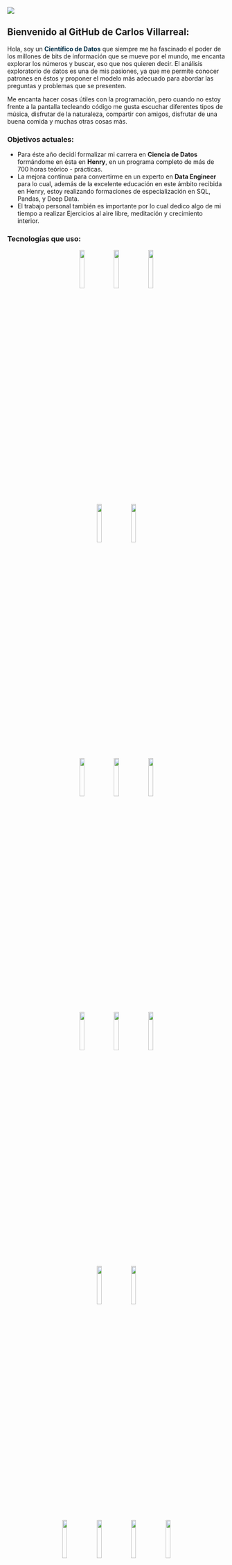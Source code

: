 ![](./img/linkedin_cvp_new.png)

## Bienvenido al GitHub de Carlos Villarreal:

Hola, soy un **<span style="color:#012e46">Científico de Datos</span>** que siempre me ha fascinado el poder de los millones de bits de información que se mueve por el mundo, me encanta explorar los números y buscar, eso que nos quieren decir. El análisis exploratorio de datos es una de mis pasiones, ya que me permite conocer patrones en éstos y proponer el modelo más adecuado para abordar las preguntas y problemas que se presenten.

Me encanta hacer cosas útiles con la programación, pero cuando no estoy frente a la pantalla tecleando código me gusta escuchar diferentes tipos de música, disfrutar de la naturaleza, compartir con amigos, disfrutar de una buena comida y muchas otras cosas más.

### Objetivos actuales:
* Para éste año decidí formalizar mi carrera en **Ciencia de Datos** formándome en ésta en **Henry**, en un programa completo de más de 700 horas teórico - prácticas.
* La mejora continua para convertirme en un experto en **Data Engineer** para lo cual, además de la excelente educación en este ámbito recibida en Henry, estoy realizando formaciones de especialización en SQL, Pandas, y Deep Data.
* El trabajo personal también es importante por lo cual dedico algo de mi tiempo a realizar Ejercicios al aire libre, meditación y crecimiento interior.

### Tecnologías que uso:
<div align="center">
    <code><img width="15%" src="https://www.vectorlogo.zone/logos/python/python-ar21.svg"></code>
    <code><img width="15%" src="https://www.vectorlogo.zone/logos/jupyter/jupyter-ar21.svg"></code>
    <code><img width = "15%" src="https://www.vectorlogo.zone/logos/numpy/numpy-ar21.svg"></code>
    
</div>
<div align="center">
    <code><img width = "15%" src="https://www.vectorlogo.zone/logos/git-scm/git-scm-ar21.svg"></code>
    <code><img width="15%" src="https://www.vectorlogo.zone/logos/github/github-ar21.svg"></code>
</div>
<div align="center">
    <code><img width = "15%" src="https://www.vectorlogo.zone/logos/apache_hadoop/apache_hadoop-ar21.svg"></code>
    <code><img width="15%" src="https://www.vectorlogo.zone/logos/apache_spark/apache_spark-ar21.svg"></code>
    <code><img width="15%" src="https://www.vectorlogo.zone/logos/apache_hive/apache_hive-ar21.svg"></code>
</div>

<div align="center">
    <code><img width="15%" src="https://www.vectorlogo.zone/logos/mysql/mysql-ar21.svg"></code>
    <code><img width="15%" src="https://www.vectorlogo.zone/logos/postgresql/postgresql-ar21.svg"></code>
    <code><img width="15%" src="https://www.vectorlogo.zone/logos/mongodb/mongodb-ar21.svg"></code>
</div>

<div align="center">
    <code><img width="15%" src="https://www.vectorlogo.zone/logos/docker/docker-ar21.svg"></code>
    <code><img width="15%" src="https://www.vectorlogo.zone/logos/kubernetes/kubernetes-ar21.svg"></code>
</div>
</code>
<div align="center">
    <code><img width="15%" src="https://www.vectorlogo.zone/logos/djangoproject/djangoproject-ar21.svg"></code>
    <code><img width="15%" src="https://www.vectorlogo.zone/logos/pocoo_flask/pocoo_flask-ar21.svg"></code>
    <code><img width="15%" src="https://www.vectorlogo.zone/logos/php/php-ar21.svg"></code>
    <code><img width = "15%" src="https://www.vectorlogo.zone/logos/laravel/laravel-ar21.svg"></code>
</div>
<div align="center">
    <code><img width="15%" src="https://www.vectorlogo.zone/logos/getbootstrap/getbootstrap-ar21.svg"></code>
    <code><img width = "15%" src="https://www.vectorlogo.zone/logos/w3_html5/w3_html5-ar21.svg"></code>
</div>
<div align="center">
    <code><img width="15%" src="https://www.vectorlogo.zone/logos/microsoft_powerbi/microsoft_powerbi-ar21.svg"></code>
    <code><img width="15%" src="https://www.vectorlogo.zone/logos/plot_ly/plot_ly-ar21.svg"></code>
</div>
<div align="center">
    <code><img width = "15%" src="https://www.vectorlogo.zone/logos/visualstudio_code/visualstudio_code-ar21.svg"></code>
    <code><img width="15%" src="https://www.vectorlogo.zone/logos/tensorflow/tensorflow-ar21.svg"></code>
    <code><img width="15%" src="https://www.vectorlogo.zone/logos/amazon_aws/amazon_aws-ar21.svg"></code>
</div>
    
### Aprendizaje continuo
Siempre estoy en un constante aprendizaje, creo que la mejor manera de aportar soluciones oportunas es estar actualizado por ello actualmente estoy aprendiendo:
* Tensorflow
* Deep Data
* Power BI 
* Dash-plottly 
* IoT (Internet de las cosas)
* Amazon 
* Ingles

### Información de contacto

[<img width="8%" src="https://www.vectorlogo.zone/logos/linkedin/linkedin-ar21.svg">](https://www.linkedin.com/in/carlos-villarreal-paredes/)
<br>
[<img width="8%" src="https://www.vectorlogo.zone/logos/gmail/gmail-ar21.svg">](villarreal.fx@gmail.com)
